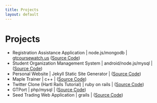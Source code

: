 ```yaml
---
title: Projects
layout: default
---
```


# Projects
-	Registration Assistance Application &#124; node.js/mongodb &#124; [gtcoursewatch.us](http://www.gtcoursewatch.us) ([Source Code](https://github.com/vi-s/gtcw))
-	Student Organization Management System &#124; android/node.js/mysql &#124; ([Source Code](https://github.com/TeamStingers/StudentOrgManager))
-	Personal Website &#124; Jekyll Static Site Generator &#124; ([Source Code](https://github.com/vi-s/vi-s.github.io))
-	Maple Trainer &#124; c++ &#124; ([Source Code](https://github.com/vi-s/MapleTrainer))
-	Twitter Clone (Hartl Rails Tutorial) &#124; ruby on rails &#124; ([Source Code](https://github.com/vi-s/sample_app))
-	GTPort &#124; php/mysql &#124; ([Source Code](https://github.com/vi-s/gtport))
-	Seed Trading Web Application &#124; grails &#124; ([Source Code](https://code.google.com/p/seedbank/))